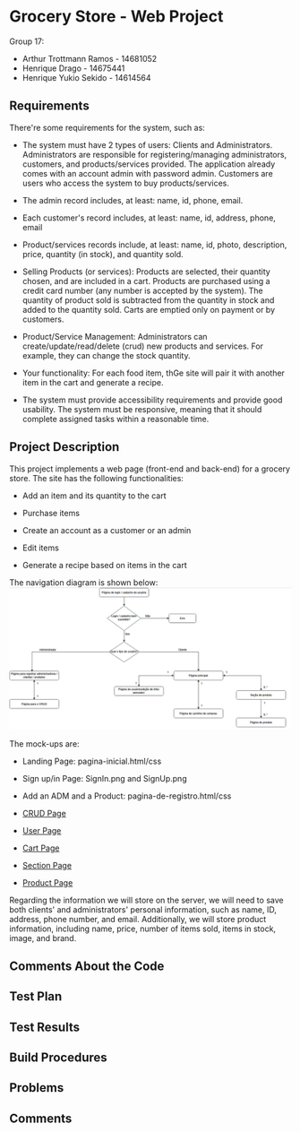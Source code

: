 # Grocery Store - Web Project

Group 17:

- Arthur Trottmann Ramos - 14681052
- Henrique Drago - 14675441
- Henrique Yukio Sekido - 14614564

## Requirements

There're some requirements for the system, such as:

- The system must have 2 types of users: Clients and Administrators. Administrators are responsible for registering/managing administrators, customers, and products/services provided. The application already comes with an account admin with password admin. Customers are users who access the system to buy products/services.
  
- The admin record includes, at least: name, id, phone, email.
  
- Each customer's record includes, at least: name, id, address, phone, email
  
- Product/services records include, at least: name, id, photo, description, price, quantity (in stock), and quantity sold.
  
- Selling Products (or services): Products are selected, their quantity chosen, and are included in a cart. Products are purchased using a credit card number (any number is accepted by the system). The quantity of product sold is subtracted from the quantity in stock and added to the quantity sold. Carts are emptied only on payment or by customers.

- Product/Service Management: Administrators can create/update/read/delete (crud) new products and services. For example, they can change the stock quantity.
  
- Your functionality: For each food item, thGe site will pair it with another item in the cart and generate a recipe.

- The system must provide accessibility requirements and provide good usability. The system must be responsive, meaning that it should complete assigned tasks within a reasonable time.

## Project Description

This project implements a web page (front-end and back-end) for a grocery store. The site has the following functionalities:

- Add an item and its quantity to the cart

- Purchase items

- Create an account as a customer or an admin

- Edit items

- Generate a recipe based on items in the cart

The navigation diagram is shown below:
![Navegation](images/navigation.jpeg)

The mock-ups are:
- Landing Page: pagina-inicial.html/css

- Sign up/in Page: SignIn.png and SignUp.png

- Add an ADM and a Product: pagina-de-registro.html/css

- [CRUD Page](images/CRUD.jpeg)

- [User Page](images/Profile.png)

- [Cart Page](images/Cart.png)

- [Section Page](images/Section.jpeg)

- [Product Page](images/product.html/css)

Regarding the information we will store on the server, we will need to save both clients' and administrators' personal information, such as name, ID, address, phone number, and email. Additionally, we will store product information, including name, price, number of items sold, items in stock, image, and brand. 

## Comments About the Code

## Test Plan

## Test Results

## Build Procedures

## Problems

## Comments
